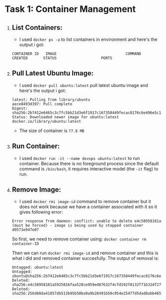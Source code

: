 
# Task 1: Container Management

1. ## List Containers:
    - I used `docker ps -a` to list containers in environment and here's the output i got:
   ```
   CONTAINER ID   IMAGE                               COMMAND                  CREATED       STATUS                    PORTS 
   ```

2. ## Pull Latest Ubuntu Image:
    - I used `docker pull ubuntu:latest` pull latest ubuntu image and here's the output i got:
   
    ```
    latest: Pulling from library/ubuntu
    aece8493d397: Pull complete 
    Digest: sha256:2b7412e6465c3c7fc5bb21d3e6f1917c167358449fecac8176c6e496e5c1f05f
    Status: Downloaded newer image for ubuntu:latest
    docker.io/library/ubuntu:latest
    ```
   - The size of container is `77.8 MB`

3. ## Run Container:
    - I used `docker run -it --name devops ubuntu:latest` to run container. Because there is no foreground process since the default command is `/bin/bash`, it requires interactive model (the `-it` flag) to run.
    
4. ## Remove Image:
    - I used `docker rmi image-id` command to remove container but it does not work because we have a container associated with it so it gives following error:
    ```
    Error response from daemon: conflict: unable to delete e4c58958181a (must be forced) - image is being used by stopped container d0573e947e07
    ```
    So first, we need to remove container using: ```docker container rm container-ID```

    Then we can run `docker rmi image-id` and remove container and this is what i did and removed container succesfully. The output of removal is:
    ```
    Untagged: ubuntu:latest
    Untagged: ubuntu@sha256:2b7412e6465c3c7fc5bb21d3e6f1917c167358449fecac8176c6e496e5c1f05f
    Deleted: sha256:e4c58958181a5925816faa528ce959e487632f4cfd192f8132f71b32df2744b4
    Deleted: sha256:256d88da41857db513b95b50ba9a9b28491b58c954e25477d5dad8abb465430b
    ``` 
   
